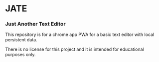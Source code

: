 # JATE
### Just Another Text Editor

This repository is for a chrome app PWA for a basic text editor with local persistent data.

There is no license for this project and it is intended for educational purposes only.